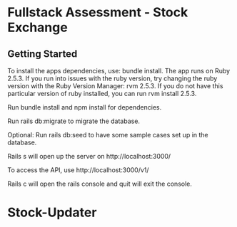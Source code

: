 # Fullstack Assessment - Stock Exchange

## Getting Started
To install the apps dependencies, use: bundle install. The app runs on Ruby 2.5.3. If you run into issues with the ruby version, try changing the ruby version with the Ruby Version Manager: rvm 2.5.3. If you do not have this particular version of ruby installed, you can run rvm install 2.5.3.

Run bundle install and npm install for dependencies.

Run rails db:migrate to migrate the database.

Optional: Run rails db:seed to have some sample cases set up in the database.

Rails s will open up the server on http://localhost:3000/

To access the API, use http://localhost:3000/v1/

Rails c will open the rails console and quit will exit the console.
# Stock-Updater
